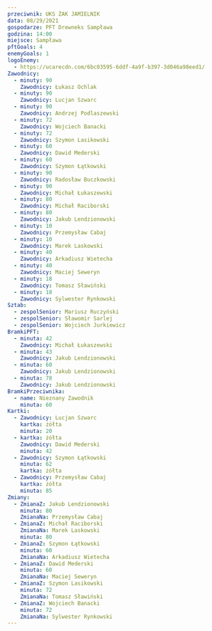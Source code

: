 ```yaml
---
przeciwnik: UKS ŻAK JAMIELNIK
data: 08/29/2021
gospodarze: PFT Drewneks Sampława
godzina: 14:00
miejsce: Sampława
pftGoals: 4
enemyGoals: 1
logoEnemy:
  - https://ucarecdn.com/6bc03595-6ddf-4a9f-b397-3d046a98eed1/
Zawodnicy:
  - minuty: 90
    Zawodnicy: Łukasz Ochlak
  - minuty: 90
    Zawodnicy: Lucjan Szwarc
  - minuty: 90
    Zawodnicy: Andrzej Podlaszewski
  - minuty: 72
    Zawodnicy: Wojciech Banacki
  - minuty: 72
    Zawodnicy: Szymon Lasikowski
  - minuty: 60
    Zawodnicy: Dawid Mederski
  - minuty: 60
    Zawodnicy: Szymon Łątkowski
  - minuty: 90
    Zawodnicy: Radosław Buczkowski
  - minuty: 90
    Zawodnicy: Michał Łukaszewski
  - minuty: 80
    Zawodnicy: Michał Raciborski
  - minuty: 80
    Zawodnicy: Jakub Lendzionowski
  - minuty: 10
    Zawodnicy: Przemysław Cabaj
  - minuty: 10
    Zawodnicy: Marek Laskowski
  - minuty: 40
    Zawodnicy: Arkadiusz Wietecha
  - minuty: 40
    Zawodnicy: Maciej Seweryn
  - minuty: 18
    Zawodnicy: Tomasz Sławiński
  - minuty: 18
    Zawodnicy: Sylwester Rynkowski
Sztab:
  - zespolSenior: Mariusz Ruczyński
  - zespolSenior: Sławomir Sarlej
  - zespolSenior: Wojciech Jurkiewicz
BramkiPFT:
  - minuta: 42
    Zawodnicy: Michał Łukaszewski
  - minuta: 43
    Zawodnicy: Jakub Lendzionowski
  - minuta: 60
    Zawodnicy: Jakub Lendzionowski
  - minuta: 78
    Zawodnicy: Jakub Lendzionowski
BramkiPrzeciwnika:
  - name: Nieznany Zawodnik
    minuta: 60
Kartki:
  - Zawodnicy: Lucjan Szwarc
    kartka: żółta
    minuta: 20
  - kartka: żółta
    Zawodnicy: Dawid Mederski
    minuta: 42
  - Zawodnicy: Szymon Łątkowski
    minuta: 62
    kartka: żółta
  - Zawodnicy: Przemysław Cabaj
    kartka: żółta
    minuta: 85
Zmiany:
  - ZmianaZ: Jakub Lendzionowski
    minuta: 80
    ZmianaNa: Przemysław Cabaj
  - ZmianaZ: Michał Raciborski
    ZmianaNa: Marek Laskowski
    minuta: 80
  - ZmianaZ: Szymon Łątkowski
    minuta: 60
    ZmianaNa: Arkadiusz Wietecha
  - ZmianaZ: Dawid Mederski
    minuta: 60
    ZmianaNa: Maciej Seweryn
  - ZmianaZ: Szymon Lasikowski
    minuta: 72
    ZmianaNa: Tomasz Sławiński
  - ZmianaZ: Wojciech Banacki
    minuta: 72
    ZmianaNa: Sylwester Rynkowski
---
```

